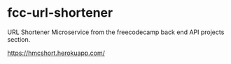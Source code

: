 # fcc-url-shortener
URL Shortener Microservice from the freecodecamp back end API projects section.

https://hmcshort.herokuapp.com/

